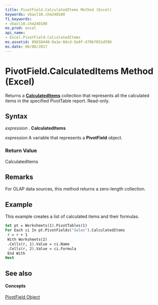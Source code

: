 ```yaml
---
title: PivotField.CalculatedItems Method (Excel)
keywords: vbaxl10.chm240100
f1_keywords:
- vbaxl10.chm240100
ms.prod: excel
api_name:
- Excel.PivotField.CalculatedItems
ms.assetid: 89818448-9a1e-0dcd-5e0f-479bf051d590
ms.date: 06/08/2017
---
```



# PivotField.CalculatedItems Method (Excel)

Returns a **[CalculatedItems](calculateditems-object-excel.md)** collection that represents all the calculated items in the specified PivotTable report. Read-only.


## Syntax

 _expression_ . **CalculatedItems**

 _expression_ A variable that represents a **PivotField** object.


### Return Value

CalculatedItems


## Remarks

For OLAP data sources, this method returns a zero-length collection.


## Example

This example creates a list of calculated items and their formulas.


```vb
Set pt = Worksheets(1).PivotTables(1) 
For Each ci In pt.PivotFields("Sales").CalculatedItems 
 r = r + 1 
 With Worksheets(2) 
 .Cells(r, 1).Value = ci.Name 
 .Cells(r, 2).Value = ci.Formula 
 End With 
Next
```


## See also


#### Concepts


[PivotField Object](pivotfield-object-excel.md)

